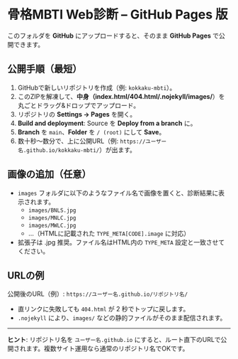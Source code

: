 # 骨格MBTI Web診断 – GitHub Pages 版

このフォルダを **GitHub** にアップロードすると、そのまま **GitHub Pages** で公開できます。

## 公開手順（最短）

1. GitHubで新しいリポジトリを作成（例: `kokkaku-mbti`）。
2. このZIPを解凍して、**中身（index.html/404.html/.nojekyll/images/**）を丸ごとドラッグ&ドロップでアップロード。
3. リポジトリの **Settings → Pages** を開く。
4. **Build and deployment**: Source を **Deploy from a branch** に。
5. **Branch** を `main`、**Folder** を `/ (root)` にして **Save**。
6. 数十秒～数分で、上に公開URL（例: `https://ユーザー名.github.io/kokkaku-mbti/`）が出ます。

## 画像の追加（任意）

- `images` フォルダに以下のようなファイル名で画像を置くと、診断結果に表示されます。
  - `images/BNLS.jpg`
  - `images/MNLC.jpg`
  - `images/MWLC.jpg`
  - …（HTMLに記載された `TYPE_META[CODE].image` に対応）
- 拡張子は .jpg 推奨。ファイル名はHTML内の `TYPE_META` 設定と一致させてください。

## URLの例

公開後のURL（例）: `https://ユーザー名.github.io/リポジトリ名/`

- 直リンクに失敗しても `404.html` が 2 秒でトップに戻します。
- `.nojekyll` により、`images/` などの静的ファイルがそのまま配信されます。

---

**ヒント**: リポジトリ名を `ユーザー名.github.io` にすると、ルート直下のURLで公開されます。複数サイト運用なら通常のリポジトリ名でOKです。